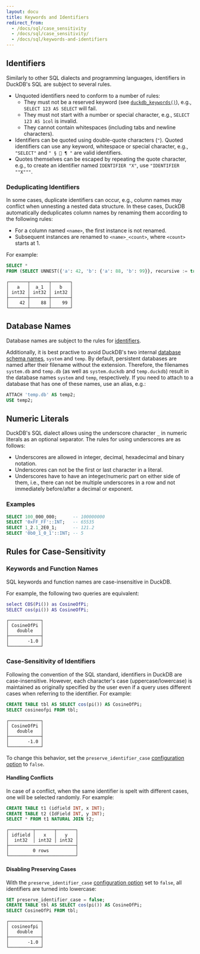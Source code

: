 ```yaml
---
layout: docu
title: Keywords and Identifiers
redirect_from:
  - /docs/sql/case_sensitivity
  - /docs/sql/case_sensitivity/
  - /docs/sql/keywords-and-identifiers
---
```


## Identifiers

Similarly to other SQL dialects and programming languages, identifiers in DuckDB's SQL are subject to several rules.

* Unquoted identifiers need to conform to a number of rules:
    * They must not be a reserved keyword (see [`duckdb_keywords()`](duckdb_table_functions#duckdb_keywords)), e.g., `SELECT 123 AS SELECT` will fail.
    * They must not start with a number or special character, e.g., `SELECT 123 AS 1col` is invalid.
    * They cannot contain whitespaces (including tabs and newline characters).
* Identifiers can be quoted using double-quote characters (`"`). Quoted identifiers can use any keyword, whitespace or special character, e.g., `"SELECT"` and `" § 🦆 ¶ "` are valid identifiers.
* Quotes themselves can be escaped by repeating the quote character, e.g., to create an identifier named `IDENTIFIER "X"`, use `"IDENTIFIER ""X"""`.

### Deduplicating Identifiers

In some cases, duplicate identifiers can occur, e.g., column names may conflict when unnesting a nested data structure.
In these cases, DuckDB automatically deduplicates column names by renaming them according to the following rules:

* For a column named `<name>`, the first instance is not renamed.
* Subsequent instances are renamed to `<name>_<count>`, where `<count>` starts at 1.

For example:

```sql
SELECT *
FROM (SELECT UNNEST({'a': 42, 'b': {'a': 88, 'b': 99}}, recursive := true));
```

```text
┌───────┬───────┬───────┐
│   a   │  a_1  │   b   │
│ int32 │ int32 │ int32 │
├───────┼───────┼───────┤
│    42 │    88 │    99 │
└───────┴───────┴───────┘
```

## Database Names

Database names are subject to the rules for [identifiers](#identifiers).

Additionally, it is best practive to avoid DuckDB's two internal [database schema names](duckdb_table_functions#duckdb_databases), `system` and `temp`.
By default, persistent databases are named after their filename without the extension.
Therefore, the filenames `system.db` and `temp.db` (as well as `system.duckdb` and `temp.duckdb`) result in the database names `system` and `temp`, respectively.
If you need to attach to a database that has one of these names, use an alias, e.g.:

```sql
ATTACH 'temp.db' AS temp2;
USE temp2;
```

<!--
The list of internal schemas can be retrieved as follows:

```sql
SELECT database_name
FROM duckdb_databases()
WHERE internal = true;
```
```text
┌───────────────┐
│ database_name │
│    varchar    │
├───────────────┤
│ system        │
│ temp          │
└───────────────┘
```
-->

## Numeric Literals

DuckDB's SQL dialect allows using the underscore character `_` in numeric literals as an optional separator. The rules for using underscores are as follows:

* Underscores are allowed in integer, decimal, hexadecimal and binary notation.
* Underscores can not be the first or last character in a literal.
* Underscores have to have an integer/numeric part on either side of them, i.e., there can not be multiple underscores in a row and not immediately before/after a decimal or exponent.

### Examples

```sql
SELECT 100_000_000;      -- 100000000
SELECT '0xFF_FF'::INT;   -- 65535
SELECT 1_2.1_2E0_1;      -- 121.2
SELECT '0b0_1_0_1'::INT; -- 5
```

## Rules for Case-Sensitivity

### Keywords and Function Names

SQL keywords and function names are case-insensitive in DuckDB.

For example, the following two queries are equivalent:

```matlab
select COS(Pi()) as CosineOfPi;
SELECT cos(pi()) AS CosineOfPi;
```
```text
┌────────────┐
│ CosineOfPi │
│   double   │
├────────────┤
│       -1.0 │
└────────────┘
```

### Case-Sensitivity of Identifiers

Following the convention of the SQL standard, identifiers in DuckDB are case-insensitive.
However, each character's case (uppercase/lowercase) is maintained as originally specified by the user even if a query uses different cases when referring to the identifier.
For example:

```sql
CREATE TABLE tbl AS SELECT cos(pi()) AS CosineOfPi;
SELECT cosineofpi FROM tbl;
```
```text
┌────────────┐
│ CosineOfPi │
│   double   │
├────────────┤
│       -1.0 │
└────────────┘
```

To change this behavior, set the `preserve_identifier_case` [configuration option](configuration#configuration-reference) to `false`.

#### Handling Conflicts

In case of a conflict, when the same identifier is spelt with different cases, one will be selected randomly. For example:

```sql
CREATE TABLE t1 (idfield INT, x INT);
CREATE TABLE t2 (IdField INT, y INT);
SELECT * FROM t1 NATURAL JOIN t2;
```

```text
┌─────────┬───────┬───────┐
│ idfield │   x   │   y   │
│  int32  │ int32 │ int32 │
├─────────────────────────┤
│         0 rows          │
└─────────────────────────┘
```

#### Disabling Preserving Cases

With the `preserve_identifier_case` [configuration option](configuration#configuration-reference) set to `false`, all identifiers are turned into lowercase:

```sql
SET preserve_identifier_case = false;
CREATE TABLE tbl AS SELECT cos(pi()) AS CosineOfPi;
SELECT CosineOfPi FROM tbl;
```
```text
┌────────────┐
│ cosineofpi │
│   double   │
├────────────┤
│       -1.0 │
└────────────┘
```
